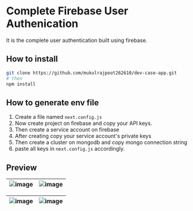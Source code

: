# Complete Firebase User Authenication

It is the complete user authentication built using firebase. 

## How to install

```bash
git clone https://github.com/mukulrajpoot262610/dev-case-app.git
# then
npm install
```

## How to generate env file
1. Create a file named `next.config.js`
2. Now create project on firebase and copy your API keys.
3. Then create a service account on firebase 
4. After creating copy your service account's private keys
5. Then create a cluster on mongodb and copy mongo connection string
6. paste all keys in `next.config.js` accordingly.

## Preview

|![image](https://user-images.githubusercontent.com/73209159/145881438-b7596647-d47a-45eb-a19f-cd45beaa212a.png) | ![image](https://user-images.githubusercontent.com/73209159/145881546-76667275-355b-413d-8b54-73c4ab5c1b09.png)|
|---|---|
 
|![image](https://user-images.githubusercontent.com/73209159/145882241-16563c8a-81ff-4d79-8bd3-c04e7aaa10d3.png) | ![image](https://user-images.githubusercontent.com/73209159/145882347-84caeb4f-6ada-40ff-8c83-98ddf1eef5ac.png) |
|---|---| 
